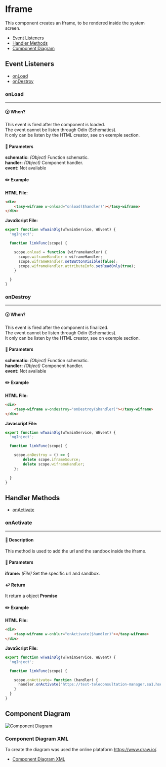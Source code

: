 # Iframe
This component creates an Iframe, to be rendered inside the system screen.

- [Event Listeners](#Event-Listeners)
- [Handler Methods](#Handler-Methods)
- [Component Diagram](#component-diagram)

## Event Listeners
- [onLoad](#onLoad)
- [onDestroy](#onDestroy)

### onLoad
----
#### :clock230: When?
This event is fired after the component is loaded.<br>
The event cannot be listen through Odin (Schematics).<br>
It only can be listen by the HTML creator, see on exemple section.

#### :bookmark_tabs: Parameters
**schematic:** _(Object)_  Function schematic. <br>
**handler:** _(Object)_ Component handler. <br>
**event:** Not available

#### :pencil2: Example
**HTML File:**
```html
<div>
    <tasy-wiframe w-onload="onload($handler)"></tasy-wiframe>
</div>
```
**JavaScript File:**
```javascript
export function wTwainDlg(wTwainService, WEvent) {
  'ngInject';

  function linkFunc(scope) {

    scope.onload = function (wiframeHandler) {
      scope.wiframeHandler = wiframeHandler;
      scope.wiframeHandler.setButtonVisible(false);
      scope.wiframeHandler.attributeInfo.setReadOnly(true);
    }

  }
}
```

### onDestroy
----
#### :clock230: When?
This event is fired after the component is finalized.<br>
The event cannot be listen through Odin (Schematics).<br>
It only can be listen by the HTML creator, see on exemple section.

#### :bookmark_tabs: Parameters
**schematic:** _(Object)_  Function schematic. <br>
**handler:** _(Object)_ Component handler. <br>
**event:** Not available

#### :pencil2: Example
**HTML File:**
```html
<div>
    <tasy-wiframe w-ondestroy="onDestroy($handler)"></tasy-wiframe>
</div>
```
**Javascript File:**
```javascript
export function wTwainDlg(wTwainService, WEvent) {
  'ngInject';

  function linkFunc(scope) {

    scope.onDestroy = () => {
        delete scope.iframeSource;
        delete scope.wiframeHandler;
    };

  }
}
```
## Handler Methods
- [onActivate](#onActivate)

### onActivate
----
#### :page_with_curl: Description
This method is used to add the url and the sandbox inside the iframe.

#### :bookmark_tabs: Parameters
**iframe:** _(File)_  Set the specific url and sandbox.

#### :leftwards_arrow_with_hook: Return
It return a object **Promise**<br>

#### :pencil2: Example
**HTML File:**
```html
<div>
    <tasy-wiframe w-onblur="onActivate($handler)"></tasy-wiframe>
</div>
```

**JavaScript File:**
```javascript
export function wTwainDlg(wTwainService, WEvent) {
  'ngInject';

  function linkFunc(scope) {

    scope.onActivate= function (handler) {
      handler.onActivate("https://test-teleconsultation-manager.sa1.hsdp.io/login", sandbox);
    }
  }
}
```

## Component Diagram
![Component Diagram](./../../../../assets/framework/w-image/docs/wImageDiagram.png)

### Component Diagram XML
To create the diagram was used the online plataform https://www.draw.io/. <br>

- <a href="https://github.com/philips-emr/tasy-framework/blob/dev/packages/framework/src/assets/framework/w-image/docs/wImageDiagram.xml" target="_blank">Component Diagram XML</a>
